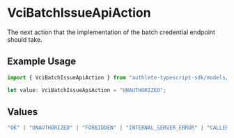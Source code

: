 # VciBatchIssueApiAction

The next action that the implementation of the batch credential
endpoint should take.


## Example Usage

```typescript
import { VciBatchIssueApiAction } from "authlete-typescript-sdk/models/operations";

let value: VciBatchIssueApiAction = "UNAUTHORIZED";
```

## Values

```typescript
"OK" | "UNAUTHORIZED" | "FORBIDDEN" | "INTERNAL_SERVER_ERROR" | "CALLER_ERROR"
```